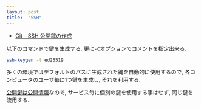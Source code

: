 ```yaml
---
layout: post
title:  "SSH"
---
```


- [Git - SSH 公開鍵の作成](https://git-scm.com/book/ja/v2/Git%E3%82%B5%E3%83%BC%E3%83%90%E3%83%BC-SSH-%E5%85%AC%E9%96%8B%E9%8D%B5%E3%81%AE%E4%BD%9C%E6%88%90)

以下のコマンドで鍵を生成する. 更に`-C`オプションでコメントを指定出来る.

```sh
ssh-keygen -t ed25519
```

多くの環境ではデフォルトのパスに生成された鍵を自動的に使用するので,
各コンピュータのユーザ毎に1つ鍵を生成し, それを利用する.

[公開鍵は公開情報](https://ja.wikipedia.org/wiki/%E5%85%AC%E9%96%8B%E9%8D%B5%E6%9A%97%E5%8F%B7)なので,
サービス毎に個別の鍵を使用する事はせず, 同じ鍵を流用する.
